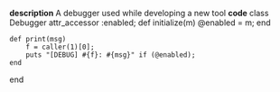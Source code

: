 **description**
A debugger used while developing a new tool
**code**
class Debugger
	attr_accessor :enabled;
	def initialize(m)
		@enabled = m;
	end

	def print(msg)
		f = caller(1)[0];
		puts "[DEBUG] #{f}: #{msg}" if (@enabled);
	end
end
